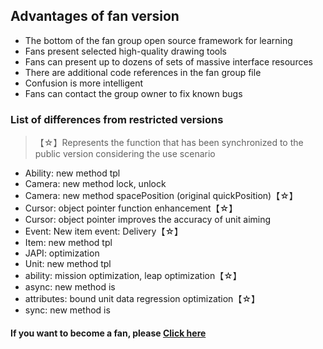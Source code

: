 ## Advantages of fan version

* The bottom of the fan group open source framework for learning
* Fans present selected high-quality drawing tools
* Fans can present up to dozens of sets of massive interface resources
* There are additional code references in the fan group file
* Confusion is more intelligent
* Fans can contact the group owner to fix known bugs

### List of differences from restricted versions

> 【☆】Represents the function that has been synchronized to the public version considering the use scenario

* Ability: new method tpl
* Camera: new method lock, unlock
* Camera: new method spacePosition (original quickPosition)【☆】
* Cursor: object pointer function enhancement【☆】
* Cursor: object pointer improves the accuracy of unit aiming
* Event: New item event: Delivery【☆】
* Item: new method tpl
* JAPI: optimization
* Unit: new method tpl
* ability: mission optimization, leap optimization【☆】
* async: new method is
* attributes: bound unit data regression optimization【☆】
* sync: new method is

#### If you want to become a fan, please <a target="_blank" href="https://afdian.net/a/hunzsig">Click here</a>
